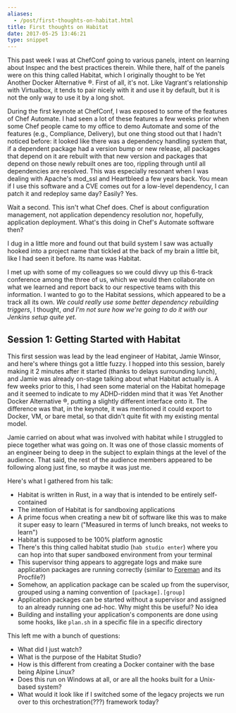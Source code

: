 ```yaml
---
aliases:
  - /post/first-thoughts-on-habitat.html
title: First thoughts on Habitat
date: 2017-05-25 13:46:21
type: snippet
---
```


This past week I was at ChefConf going to various panels, intent on learning about Inspec and the best practices therein. While there, half of the panels were on this thing called Habitat, which I originally thought to be Yet Another Docker Alternative &reg;. First of all, it's not. Like Vagrant's relationship with Virtualbox, it tends to pair nicely with it and use it by default, but it is not the only way to use it by a long shot.

During the first keynote at ChefConf, I was exposed to some of the features of Chef Automate. I had seen a lot of these features a few weeks prior when some Chef people came to my office to demo Automate and some of the features (e.g., Compliance, Delivery), but one thing stood out that I hadn't noticed before: it looked like there was a dependency handling system that, if a dependent package had a version bump or new release, all packages that depend on it are rebuilt with that new version and packages that depend on those newly rebuilt ones are too, rippling through until all dependencies are resolved. This was especially resonant when I was dealing with Apache's mod_ssl and Heartbleed a few years back. You mean if I use this software and a CVE comes out for a low-level dependency, I can patch it and redeploy same day? Easily? Yes.

Wait a second. This isn't what Chef does. Chef is about configuration management, not application dependency resolution nor, hopefully, application deployment. What's this doing in Chef's Automate software then?

I dug in a little more and found out that build system I saw was actually hooked into a project name that tickled at the back of my brain a little bit, like I had seen it before. Its name was Habitat.

I met up with some of my colleagues so we could divvy up this 6-track conference among the three of us, which we would then collaborate on what we learned and report back to our respective teams with this information. I wanted to go to the Habitat sessions, which appeared to be a track all its own. _We could really use some better dependency rebuilding triggers_, I thought, _and I'm not sure how we're going to do it with our Jenkins setup quite yet_.

## Session 1: Getting Started with Habitat

This first session was lead by the lead engineer of Habitat, Jamie Winsor, and here's where things got a little fuzzy. I hopped into this session, barely making it 2 minutes after it started (thanks to delays surrounding lunch), and Jamie was already on-stage talking about what Habitat actually is. A few weeks prior to this, I had seen some material on the Habitat homepage and it seemed to indicate to my ADHD-ridden mind that it was Yet Another Docker Alternative &reg;, putting a slightly different interface onto it. The difference was that, in the keynote, it was mentioned it could export to Docker, VM, or bare metal, so that didn't quite fit with my existing mental model.

Jamie carried on about what was involved with habitat while I struggled to piece together what was going on. It was one of those classic moments of an engineer being to deep in the subject to explain things at the level of the audience. That said, the rest of the audience members appeared to be following along just fine, so maybe it was just me.

Here's what I gathered from his talk:

- Habitat is written in Rust, in a way that is intended to be entirely self-contained
- The intention of Habitat is for sandboxing applications
- A prime focus when creating a new bit of software like this was to make it super easy to learn ("Measured in terms of lunch breaks, not weeks to learn")
- Habitat is supposed to be 100% platform agnostic
- There's this thing called habitat studio (`hab studio enter`) where you can hop into that super sandboxed environment from your terminal
- This supervisor thing appears to aggregate logs and make sure application packages are running correctly (similar to [Foreman](https://rubygems.org/gems/foreman) and its Procfile?)
- Somehow, an application package can be scaled up from the supervisor, grouped using a naming convention of `[package].[group]`
- Application packages can be started without a supervisor and assigned to an already running one ad-hoc. Why might this be useful? No idea
- Building and installing your application's components are done using some hooks, like `plan.sh` in a specific file in a specific directory

This left me with a bunch of questions:

- What did I just watch?
- What is the purpose of the Habitat Studio?
- How is this different from creating a Docker container with the base being Alpine Linux?
- Does this run on Windows at all, or are all the hooks built for a Unix-based system?
- What would it look like if I switched some of the legacy projects we run over to this orchestration(???) framework today?
